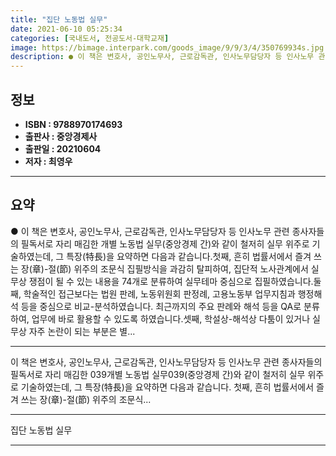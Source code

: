 ```yaml
---
title: "집단 노동법 실무"
date: 2021-06-10 05:25:34
categories: [국내도서, 전공도서-대학교재]
image: https://bimage.interpark.com/goods_image/9/9/3/4/350769934s.jpg
description: ● 이 책은 변호사, 공인노무사, 근로감독관, 인사노무담당자 등 인사노무 관련 종사자들의 필독서로 자리 매김한 개별 노동법 실무(중앙경제 간)와 같이 철저히 실무 위주로 기술하였는데, 그 특장(特長)을 요약하면 다음과 같습니다.첫째, 흔히 법률서에서 즐겨 쓰는 장(章)-절(節) 위주의
---
```


## **정보**

- **ISBN : 9788970174693**
- **출판사 : 중앙경제사**
- **출판일 : 20210604**
- **저자 : 최영우**

------



## **요약**

●  이 책은 변호사, 공인노무사, 근로감독관, 인사노무담당자 등 인사노무 관련 종사자들의 필독서로 자리 매김한 개별 노동법 실무(중앙경제 간)와 같이 철저히 실무 위주로 기술하였는데, 그 특장(特長)을 요약하면 다음과 같습니다.첫째, 흔히 법률서에서 즐겨 쓰는 장(章)-절(節) 위주의 조문식 집필방식을 과감히 탈피하여, 집단적 노사관계에서 실무상 쟁점이 될 수 있는 내용을 74개로 분류하여 실무테마 중심으로 집필하였습니다.둘째, 학술적인 접근보다는 법원 판례, 노동위원회 판정례, 고용노동부 업무지침과 행정해석 등을 중심으로 비교-분석하였습니다. 최근까지의 주요 판례와 해석 등을 QA로 분류하여, 업무에 바로 활용할 수 있도록 하였습니다.셋째, 학설상-해석상 다툼이 있거나 실무상 자주 논란이 되는 부분은 별...

------

이 책은 변호사, 공인노무사, 근로감독관, 인사노무담당자 등 인사노무 관련 종사자들의 필독서로 자리 매김한 039개별 노동법 실무039(중앙경제 간)와 같이 철저히 실무 위주로 기술하였는데, 그 특장(特長)을 요약하면 다음과 같습니다.  첫째, 흔히 법률서에서 즐겨 쓰는 장(章)-절(節) 위주의 조문식... 

------


집단 노동법 실무 

------


